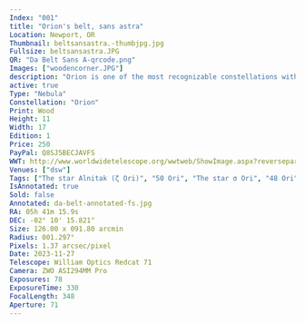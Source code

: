 ```yaml
---
Index: "001"
title: "Orion's belt, sans astra"
Location: Newport, OR
Thumbnail: beltsansastra.-thumbjpg.jpg
Fullsize: beltsansastra.JPG
QR: "Da Belt Sans A-qrcode.png"
Images: ["woodencorner.JPG"]
description: "Orion is one of the most recognizable constellations with the signature red giant Betelgeuse for a shoulder and three bright, distinctive stars making up its belt. The leftmost star in the belt, Alnitak, hosts some of the most bright and beautiful nebulae in the night sky. These include the wispy Horsehead Nebula and fiery Flame Nebula. For this image, I took hours of exposures using narrowband filters for hydrogen alpha, oxygen, and sulfur. I then used an algorithm to remove the stars so I could focus on the intricate details the swirling gases and dust of the nebulae reveal. Finally, I printed the result directly on wood." 
active: true
Type: "Nebula"
Constellation: "Orion"
Print: Wood
Height: 11
Width: 17
Edition: 1
Price: 250
PayPal: Q8SJ5BECJAVFS
WWT: http://www.worldwidetelescope.org/wwtweb/ShowImage.aspx?reverseparity=False&scale=1.372636&name=da-belt.jpg&imageurl=https://deepskyworkflows.com/assets/images/gallery/da-belt/da-belt.jpg&credits=Jeremy+Likness+at+DeepSkyWorkflows.com&creditsUrl=https://deepskyworkflows.com/about&ra=85.482691&dec=-2.377420&x=3377.9&y=1699.4&rotation=76.68&thumb=https://deepskyworkflows.com/assets/images/gallery/da-belt/thumb.jpg
Venues: ["dsw"]
Tags: ["The star Alnitak (ζ Ori)", "50 Ori", "The star σ Ori", "48 Ori", "IC431", "IC432", "IC434", "Flame Nebula", "Orion B", "IC435", "NGC2023", "NGC2024"]           
IsAnnotated: true
Sold: false
Annotated: da-belt-annotated-fs.jpg
RA: 05h 41m 15.9s
DEC: -02° 10' 15.821"
Size: 126.00 x 091.80 arcmin
Radius: 001.297°
Pixels: 1.37 arcsec/pixel
Date: 2023-11-27
Telescope: William Optics Redcat 71
Camera: ZWO ASI294MM Pro
Exposures: 78
ExposureTime: 330
FocalLength: 348
Aperture: 71
---
```

